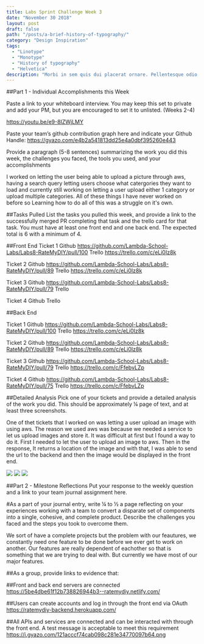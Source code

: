 ```yaml
---
title: Labs Sprint Challenge Week 3
date: "November 30 2018"
layout: post
draft: false
path: "/posts/a-brief-history-of-typography/"
category: "Design Inspiration"
tags:
  - "Linotype"
  - "Monotype"
  - "History of typography"
  - "Helvetica"
description: "Morbi in sem quis dui placerat ornare. Pellentesque odio nisi, euismod in, pharetra a, ultricies in, diam. Sed arcu. Cras consequat."
---
```


##Part 1 - Individual Accomplishments this Week

Paste a link to your whiteboard interview. You may keep this set to private and add your PM, but you are encouraged to set it to unlisted. (Weeks 2-4)

https://youtu.be/e9-8IZWjLMY



Paste your team’s github contribution graph here and indicate your Github Handle:
https://gyazo.com/e4b2a541813dd25e4a0dbf395260e443

Provide a paragraph (5-8 sentences) summarizing the work you did this week, the challenges you faced, the tools you used, and your accomplishments

I worked on letting the user being able to upload a picture through aws, having a search query letting users choose what catergories they want to load and currently still working on letting a user upload either 1 category or upload multiple categories. All of these things I have never worked on before so Learning how to do all of this was a struggle on it's own.



##Tasks Pulled
List the tasks you pulled this week, and provide a link to the successfully merged PR completing that task and the trello card for that task.  You must have at least one front end and one back end. The expected total is 6 with a minimum of 4.

##Front End
Ticket 1
Github https://github.com/Lambda-School-Labs/Labs8-RateMyDIY/pull/100
Trello https://trello.com/c/eLi0Iz8k

Ticket 2
Github https://github.com/Lambda-School-Labs/Labs8-RateMyDIY/pull/89
Trello https://trello.com/c/eLi0Iz8k

Ticket 3
Github https://github.com/Lambda-School-Labs/Labs8-RateMyDIY/pull/79 
Trello 

Ticket 4
Github 
Trello 

##Back End



Ticket 1
Github https://github.com/Lambda-School-Labs/Labs8-RateMyDIY/pull/100
Trello https://trello.com/c/eLi0Iz8k

Ticket 2
Github https://github.com/Lambda-School-Labs/Labs8-RateMyDIY/pull/89
Trello https://trello.com/c/eLi0Iz8k

Ticket 3
Github https://github.com/Lambda-School-Labs/Labs8-RateMyDIY/pull/79
Trello https://trello.com/c/FfebvLZp

Ticket 4
Github https://github.com/Lambda-School-Labs/Labs8-RateMyDIY/pull/75
Trello https://trello.com/c/FfebvLZp



##Detailed Analysis
Pick one of your tickets and provide a detailed analysis of the work you did.  This should be approximately ¼ page of text, and at least three screenshots.

One of thet tickets that I worked on was letting a user upload an image with using aws. The reason we used aws was because we needed a service to let us upload images and store it. It was difficult at first but I found a way to do it. First I needed to let the user to upload an image to aws. Then in the response, It returns a location of the image and with that, I was able to send the url to the backend and then the image would be displayed in the front end. 

<img src="https://gyazo.com/1bd1455af86049abfba12c94f3117359">
<img src="https://gyazo.com/11cdc47120903cbe7acad39306f2b94c">
<img src="https://gyazo.com/11cdc47120903cbe7acad39306f2b94c">


##Part 2 - Milestone Reflections
Put your response to the weekly question and a link to your team journal assignment here.


#As a part of your journal entry, write ¼ to ½ a page reflecting on your experiences working with a team to convert a disparate set of components into a single, cohesive, and complete product. Describe the challenges you faced and the steps you took to overcome them.

We sort of have a complete projects but the problem with our feautures, we constantly need one feature to be done before we ever get to work on another. Our features are really dependent of eachother so that is something that we are trying to deal with. But currently we have most of our major features.


##As a group, provide links to evidence that:

##Front and back end servers are connected
https://5be4dbe61f12b738826944b3--ratemydiy.netlify.com/

##Users can create accounts and log in through the front end via OAuth
https://ratemydiy-backend.herokuapp.com/

##All APIs and services are connected and can be interacted with through the front end. A test message is acceptable to meet this requirement
https://i.gyazo.com/121acccf74cab098c281e34770097b64.png